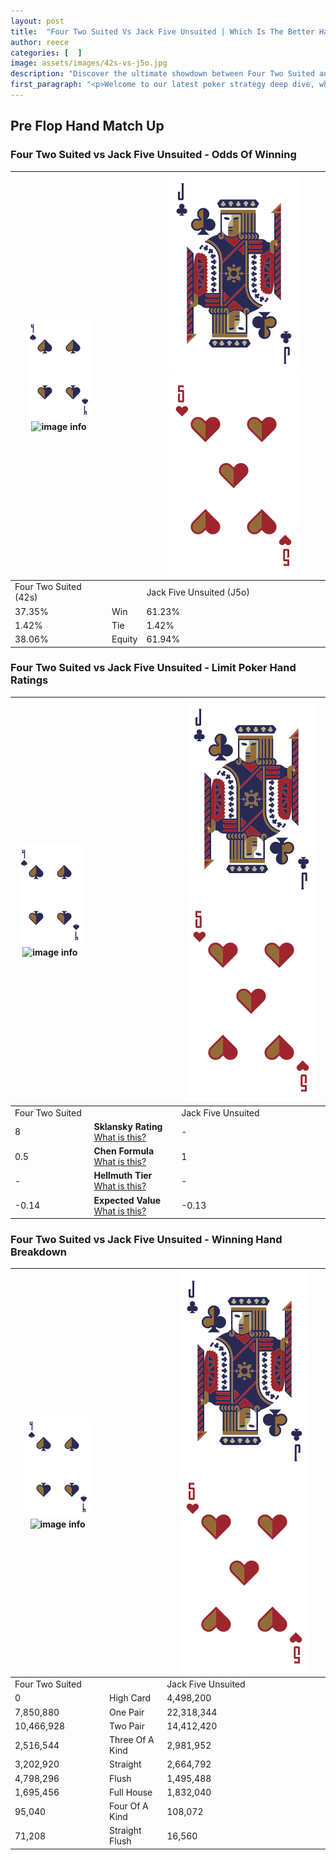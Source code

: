 ```yaml
---
layout: post
title:  "Four Two Suited Vs Jack Five Unsuited | Which Is The Better Hand In Poker? A Complete Guide"
author: reece
categories: [  ]
image: assets/images/42s-vs-j5o.jpg
description: "Discover the ultimate showdown between Four Two Suited and Jack Five Unsuited in poker! Uncover the odds, strategies, and scenarios where one hand triumphs over the other. Get ready to up your poker game with this thrilling analysis."
first_paragraph: "<p>Welcome to our latest poker strategy deep dive, where we're pitting two distinct hands against each other in a high-stakes showdown: Four Two Suited vs Jack Five Unsuited.</p><p>In the dynamic world of poker, every decision counts, and knowing which hand holds the upper hand is key to your success at the table.</p><p>In this article, we'll dissect these two hands, explore the scenarios where one dominates the other, and equip you with the knowledge to make strategic choices that can tip the odds in your favor.</p><p>Get ready to unravel the intriguing dynamics of these poker hands and elevate your game to new heights.</p>"
---
```




[comment]: # (sp0)

## Pre Flop Hand Match Up

<div class="table hand-ratings" markdown="1"> 



### Four Two Suited vs Jack Five Unsuited - Odds Of Winning


    
| ![image info](assets/images/hand1/4.png) ![image info](assets/images/hand1/2s.png) |  | ![image info](assets/images/hand2/J.png) ![image info](assets/images/hand2/5o.png) |
| -------- | -------- | -------- |
| Four Two Suited (42s) |  | Jack Five Unsuited (J5o) |
| 37.35% | Win | 61.23% |
| 1.42% | Tie | 1.42% |
| 38.06% | Equity | 61.94% |




[comment]: # (sp1)



### Four Two Suited vs Jack Five Unsuited - Limit Poker Hand Ratings


    
| ![image info](assets/images/hand1/4.png) ![image info](assets/images/hand1/2s.png) |  | ![image info](assets/images/hand2/J.png) ![image info](assets/images/hand2/5o.png) |
| -------- | -------- | -------- |
| Four Two Suited |  | Jack Five Unsuited |
| 8 | **Sklansky Rating** [What is this?](/sklansky-rating-explained) | - |
| 0.5 | **Chen Formula** [What is this?](/chen-formula-explained) | 1 |
| - | **Hellmuth Tier** [What is this?](/Hellmuth-tier-explained) | - |
| -0.14 | **Expected Value** [What is this?](/expected-value-explained) | -0.13 |




[comment]: # (sp2)



### Four Two Suited vs Jack Five Unsuited - Winning Hand Breakdown


    
| ![image info](assets/images/hand1/4.png) ![image info](assets/images/hand1/2s.png) |  | ![image info](assets/images/hand2/J.png) ![image info](assets/images/hand2/5o.png) |
| -------- | -------- | -------- |
| Four Two Suited |  | Jack Five Unsuited |
| 0 | High Card | 4,498,200 |
| 7,850,880 | One Pair | 22,318,344 |
| 10,466,928 | Two Pair | 14,412,420 |
| 2,516,544 | Three Of A Kind | 2,981,952 |
| 3,202,920 | Straight | 2,664,792 |
| 4,798,296 | Flush | 1,495,488 |
| 1,695,456 | Full House | 1,832,040 |
| 95,040 | Four Of A Kind | 108,072 |
| 71,208 | Straight Flush | 16,560 |




[comment]: # (sp3)



</div>

[comment]: # (sp4)



[comment]: # (sp5)

